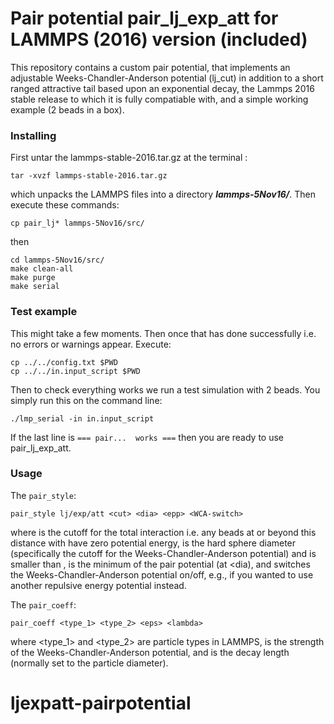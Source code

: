 # Pair potential pair_lj_exp_att for LAMMPS (2016) version (included)

This repository contains a custom pair potential, that implements an adjustable Weeks-Chandler-Anderson potential (lj_cut) in addition to a short ranged attractive tail based upon an exponential decay, the Lammps 2016 stable release to which it is fully compatiable with, and a simple working example (2 beads in a box).

### Installing

First untar the lammps-stable-2016.tar.gz at the terminal :
```
tar -xvzf lammps-stable-2016.tar.gz
```
which unpacks the LAMMPS files into a directory ***lammps-5Nov16/***. Then execute these commands:
```
cp pair_lj* lammps-5Nov16/src/
```
then
```
cd lammps-5Nov16/src/
make clean-all
make purge
make serial
```

### Test example

This might take a few moments. Then once that has done successfully i.e. no errors or warnings appear. Execute:
```
cp ../../config.txt $PWD
cp ../../in.input_script $PWD
```
Then to check everything works we run a test simulation with 2 beads. You simply run this on the command line:
```
./lmp_serial -in in.input_script
```
If the last line is `=== pair...  works ===` then you are ready to use pair_lj_exp_att.

### Usage

The `pair_style`:

```
pair_style lj/exp/att <cut> <dia> <epp> <WCA-switch>
```
where <cut> is the cutoff for the total interaction i.e. any beads at or beyond this distance with have zero potential energy, <dia> is the hard sphere diameter (specifically the cutoff for the Weeks-Chandler-Anderson potential) and is smaller than <cut>, <epp> is the minimum of the pair potential (at <dia), and <WCA-switch> switches the Weeks-Chandler-Anderson potential on/off, e.g., if you wanted to use another repulsive energy potential instead.

The `pair_coeff`:
```
pair_coeff <type_1> <type_2> <eps> <lambda>
```
where <type_1> and <type_2> are particle types in LAMMPS, <eps> is the strength of the Weeks-Chandler-Anderson potential, and <lambda> is the decay length (normally set to the particle diameter).

# ljexpatt-pairpotential
